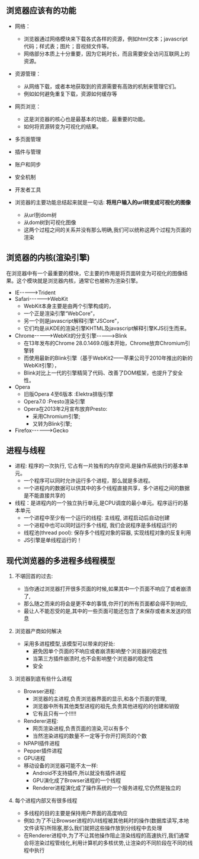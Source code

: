 ## 浏览器应该有的功能
* 网络：
	* 浏览器通过网络模块来下载各式各样的资源，例如html文本；javascript代码；样式表；图片；音视频文件等。
	* 网络部分本质上十分重要，因为它耗时长，而且需要安全访问互联网上的资源。
* 资源管理：
	* 从网络下载，或者本地获取到的资源需要有高效的机制来管理它们。
	* 例如如何避免重复下载，资源如何缓存等
* 网页浏览：
	* 这是浏览器的核心也是最基本的功能，最重要的功能。
	* 如何将资源转变为可视化的结果。
* 多页面管理
* 插件与管理
* 账户和同步
* 安全机制
* 开发者工具
	
* 浏览器的主要功能总结起来就是一句话: **将用户输入的url转变成可视化的图像**
	* 从url到dom树
	* 从dom树到可视化图像
	* 这两个过程之间的关系并没有那么明确,我们可以统称这两个过程为页面的渲染
		
## 浏览器的内核(渲染引擎)	
在浏览器中有一个最重要的模块，它主要的作用是将页面转变为可视化的图像结果。这个模块就是浏览器内核，通常它也被称为渲染引擎。
	
* IE----->Trident
* Safari------>WebKit
	* WebKit本身主要是由两个引擎构成的，
	* 一个正是渲染引擎“WebCore”，
	* 另一个则是javascript解释引擎“JSCore”，
	* 它们均是从KDE的渲染引擎KHTML及javascript解释引擎KJS衍生而来。
* Chrome----->WebKit的分支引擎----->Blink
	* 在13年发布的Chrome 28.0.1469.0版本开始，Chrome放弃Chromium引擎转
	* 而使用最新的Blink引擎（基于WebKit2——苹果公司于2010年推出的新的WebKit引擎），
	* Blink对比上一代的引擎精简了代码、改善了DOM框架，也提升了安全性。
* Opera
	* 旧版Opera 4至6版本 :Elektra排版引擎
	* Opera7.0	   :Presto渲染引擎
	* Opera在2013年2月宣布放弃Presto:
		* 采用Chromium引擎;
		* 又转为Blink引擎;
* Firefox------>Gecko

## 进程与线程
* 进程: 程序的一次执行, 它占有一片独有的内存空间.是操作系统执行的基本单元。
	* 一个程序可以同时允许运行多个进程，那么就是多进程。
	* 一个进程内的数据可以供其中的多个线程直接共享，多个进程之间的数据是不能直接共享的
* 线程：是进程内的一个独立执行单元,是CPU调度的最小单元。程序运行的基本单元
 	* 一个进程中至少有一个运行的线程: 主线程,  进程启动后自动创建
	* 一个进程中也可以同时运行多个线程, 我们会说程序是多线程运行的
	* 线程池(thread pool): 保存多个线程对象的容器, 实现线程对象的反复利用
	* JS引擎是单线程运行的！
	
## 现代浏览器的多进程多线程模型
1. 不堪回首的过去:
	* 当你通过浏览器打开很多页面的时候,如果其中一个页面不响应了或者崩溃了,
	* 那么随之而来的将会是更不幸的事情,你开打的所有页面都会得不到响应,
	* 最让人不能忍受的是,其中的一些页面可能还包含了未保存或者未发送的信息

2. 浏览器产商如何解决
	* 采用多进程模型,该模型可以带来的好处:
		* 避免因单个页面的不响应或者崩溃影响整个浏览器的稳定性
		* 当第三方插件崩溃时,也不会影响整个浏览器的稳定性
		* 安全

3. 浏览器到底有些什么进程
	* Browser进程:
		* 浏览器的主进程,负责浏览器界面的显示,和各个页面的管理,
		* 浏览器中所有其他类型进程的祖先,负责其他进程的的创建和销毁
		* 它有且只有一个!!!!!
	* Renderer进程:
		* 网页渲染进程,负责页面的渲染,可以有多个
		* 当然渲染进程的数量不一定等于你开打网页的个数
	* NPAPI插件进程
	* Pepper插件进程
	* GPU进程
	* 移动设备的浏览器可能不太一样:
		* Android不支持插件,所以就没有插件进程
		* GPU演化成了Browser进程的一个线程
		* Renderer进程演化成了操作系统的一个服务进程,它仍然是独立的

4. 每个进程内部又有很多线程
	* 多线程的目的主要是保持用户界面的高度响应
	* 例如:为了不让Browser进程的UI线程被其他耗时的操作(数据库读写,本地文件读写)所阻塞,那么我们就把这些操作放到分线程中去处理
	* 在Renderer进程中,为了不让其他操作阻止渲染线程的高速执行,我们通常会将渲染过程管线化,利用计算机的多核优势,让渲染的不同阶段在不同的线程中执行
			
	